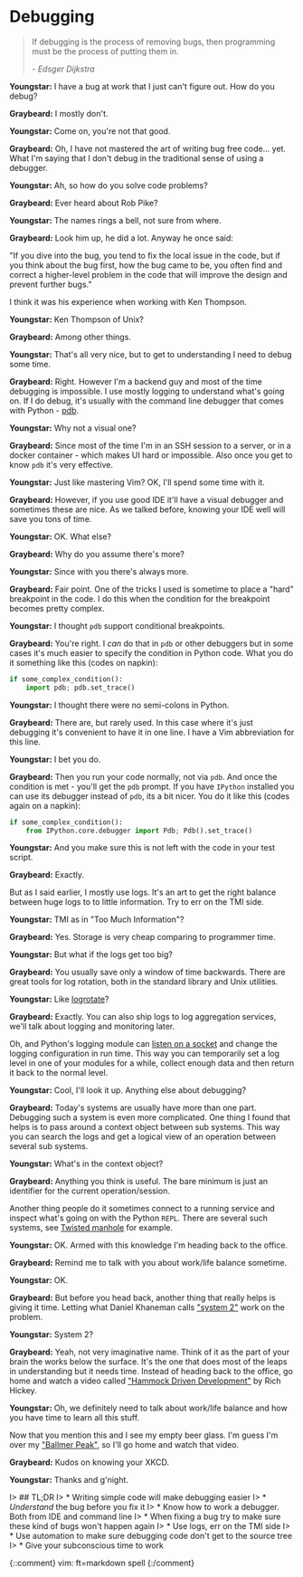 # Debugging

> If debugging is the process of removing bugs, then programming must be the
> process of putting them in. 
> 
>   *- Edsger Dijkstra*


**Youngstar:** I have a bug at work that I just can't figure out. How do you
debug?

**Graybeard:** I mostly don't.

**Youngstar:** Come on, you're not that good.

**Graybeard:** Oh, I have not mastered the art of writing bug free code... yet.
What I'm saying that I don't debug in the traditional sense of using a debugger.

**Youngstar:** Ah, so how do you solve code problems?

**Graybeard:** Ever heard about Rob Pike?

**Youngstar:** The names rings a bell, not sure from where.

**Graybeard:** Look him up, he did a lot. Anyway he once said:

"If you dive into the bug, you tend to fix the local issue in the code, but if
you think about the bug first, how the bug came to be, you often find and
correct a higher-level problem in the code that will improve the design and
prevent further bugs."

I think it was his experience when working with Ken Thompson.

**Youngstar:** Ken Thompson of Unix?

**Graybeard:** Among other things.

**Youngstar:** That's all very nice, but to get to understanding I need to debug
some time.

**Graybeard:** Right. However I'm a backend guy and most of the time debugging
is impossible. I use mostly logging to understand what's going on. If I do
debug, it's usually with the command line debugger that comes with Python -
[pdb][pdb].

**Youngstar:** Why not a visual one?

**Graybeard:** Since most of the time I'm in an SSH session to a server, or in a
docker container - which makes UI hard or impossible. Also once you get to know `pdb` it's very effective.

**Youngstar:** Just like mastering Vim? OK, I'll spend some time with it.

**Graybeard:** However, if you use good IDE it'll have a visual debugger and
sometimes these are nice. As we talked before, knowing your IDE well will save
you tons of time.

**Youngstar:** OK. What else?

**Graybeard:** Why do you assume there's more?

**Youngstar:** Since with you there's always more.

**Graybeard:** Fair point. One of the tricks I used is sometime to place a
"hard" breakpoint in the code. I do this when the condition for the breakpoint
becomes pretty complex.

**Youngstar:** I thought `pdb` support conditional breakpoints.

**Graybeard:** You're right.  I *can* do that in `pdb` or other debuggers but
in some cases it's much easier to specify the condition in Python code. What you do
it something like this (codes on napkin):

```python
if some_complex_condition():
    import pdb; pdb.set_trace()
```

**Youngstar:** I thought there were no semi-colons in Python.

**Graybeard:** There are, but rarely used. In this case where it's just
debugging it's convenient to have it in one line. I have a Vim abbreviation for
this line.

**Youngstar:** I bet you do.

**Graybeard:** Then you run your code normally, not via `pdb`. And once the
condition is met - you'll get the `pdb` prompt. If you have `IPython` installed
you can use its debugger instead of `pdb`, its a bit nicer. You do it like
this (codes again on a napkin):

```python
if some_complex_condition():
    from IPython.core.debugger import Pdb; Pdb().set_trace()
```

**Youngstar:** And you make sure this is not left with the code in your test
script.

**Graybeard:** Exactly.

But as I said earlier, I mostly use logs. It's an art to get the right balance
between huge logs to to little information. Try to err on the TMI side.

**Youngstar:** TMI as in "Too Much Information"?

**Graybeard:** Yes. Storage is very cheap comparing to programmer time.

**Youngstar:** But what if the logs get too big?

**Graybeard:** You usually save only a window of time backwards. There are
great tools for log rotation, both in the standard library and Unix utilities.

**Youngstar:** Like [logrotate][lr]?

**Graybeard:** Exactly. You can also ship logs to log aggregation services,
we'll talk about logging and monitoring later.

Oh, and Python's logging module can [listen on a socket][logc] and change the
logging configuration in run time. This way you can temporarily set a log level in
one of your modules for a while, collect enough data and then return it back to
the normal level.

**Youngstar:** Cool, I'll look it up. Anything else about debugging?

**Graybeard:** Today's systems are usually have more than one part. Debugging
such a system is even more complicated. One thing I found that helps is to pass
around a context object between sub systems. This way you can search the logs
and get a logical view of an operation between several sub systems.

**Youngstar:** What's in the context object?

**Graybeard:** Anything you think is useful. The bare minimum is just an
identifier for the current operation/session.

Another thing people do it sometimes connect to a running service and inspect
what's going on with the Python `REPL`. There are several such systems, see
[Twisted manhole][manhole] for example.

**Youngstar:** OK. Armed with this knowledge I'm heading back to the office.

**Graybeard:** Remind me to talk with you about work/life balance sometime.

**Youngstar:** OK.

**Graybeard:** But before you head back, another thing that really helps is
giving it time. Letting what Daniel Khaneman calls ["system 2"][sys2] work on
the problem.

**Youngstar:** System 2?

**Graybeard:** Yeah, not very imaginative name. Think of it as the part of your
brain the works below the surface. It's the one that does most of the leaps in
understanding but it needs time. Instead of heading back to the office, go home
and watch a video called ["Hammock Driven Development"][hdd] by Rich Hickey.

**Youngstar:** Oh, we definitely need to talk about work/life balance and how
you have time to learn all this stuff.

Now that you mention this and I see my empty beer glass. I'm guess I'm over my
["Ballmer Peak"][bp], so I'll go home and watch that video.

**Graybeard:** Kudos on knowing your XKCD.

**Youngstar:** Thanks and g'night.


I> ## TL;DR
I> * Writing simple code will make debugging easier
I> * *Understand* the bug before you fix it
I> * Know how to work a debugger. Both from IDE and command line
I> * When fixing a bug try to make sure these kind of bugs won't happen again
I> * Use logs, err on the TMI side
I> * Use automation to make sure debugging code don't get to the source tree
I> * Give your subconscious time to work

[bp]: https://xkcd.com/323/
[hdd]: https://www.youtube.com/watch?v=f84n5oFoZBc
[logc]: https://docs.python.org/3/howto/logging-cookbook.html#configuration-server-example
[lr]: http://www.linuxcommand.org/man_pages/logrotate8.html
[manhole]: http://www.lothar.com/tech/twisted/manhole.xhtml
[pdb]: https://docs.python.org/3/library/pdb.html
[sys2]: https://en.wikipedia.org/wiki/Thinking,_Fast_and_Slow

{::comment}
vim: ft=markdown spell
{:/comment}
